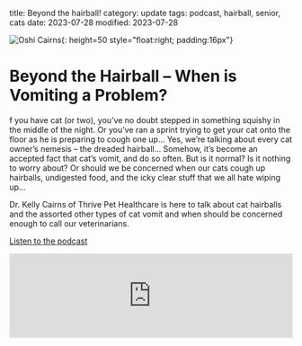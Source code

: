 title: Beyond the hairball!
category: update
tags: podcast, hairball, senior, cats
date: 2023-07-28
modified: 2023-07-28

![Oshi Cairns]({static}/images/oshi.jpg){: height=50 style="float:right; padding:16px"}

# Beyond the Hairball – When is Vomiting a Problem?

f you have cat (or two), you’ve no doubt stepped in something squishy in the middle of the night. Or you’ve ran a sprint trying to get your cat onto the floor as he is preparing to cough one up… Yes, we’re talking about every cat owner’s nemesis – the dreaded hairball…  Somehow, it’s become an accepted fact that cat’s vomit, and do so often. But is it normal? Is it nothing to worry about? Or should we be concerned when our cats cough up hairballs, undigested food, and the icky clear stuff that we all hate wiping up…

Dr. Kelly Cairns of Thrive Pet Healthcare is here to talk about cat hairballs and the assorted other types of cat vomit and when should be concerned enough to call our veterinarians.

[Listen to the podcast](https://www.petliferadio.com/19catsandcountingep98.html)

<iframe width="100%" src="https://www.youtube.com/embed/j1nUJjqCUB0" title="YouTube video player" frameborder="0" allow="accelerometer; autoplay; clipboard-write; encrypted-media; gyroscope; picture-in-picture; web-share" allowfullscreen></iframe>
